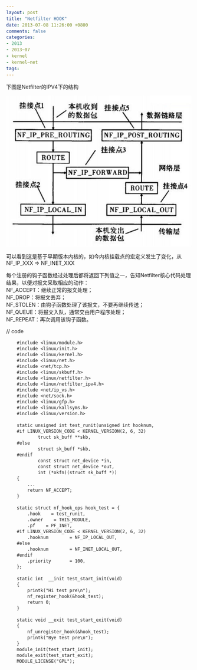 ```yaml
---
layout: post
title: "Netfilter HOOK"
date: 2013-07-08 11:26:00 +0800
comments: false
categories:
- 2013
- 2013~07
- kernel
- kernel~net
tags:
---
```

下图是Netfilter的IPV4下的结构

![](/images/kernel/2013-07-08.jpg)

可以看到这是基于早期版本内核的，如今内核挂载点的宏定义发生了变化，从NF_IP_XXX => NF_INET_XXX

每个注册的钩子函数经过处理后都将返回下列值之一，告知Netfilter核心代码处理结果，以便对报文采取相应的动作：  
NF_ACCEPT：继续正常的报文处理；  
NF_DROP：将报文丢弃；  
NF_STOLEN：由钩子函数处理了该报文，不要再继续传送；  
NF_QUEUE：将报文入队，通常交由用户程序处理；  
NF_REPEAT：再次调用该钩子函数。  

// code
```
	#include <linux/module.h>
	#include <linux/init.h>
	#include <linux/kernel.h>
	#include <linux/net.h>
	#include <net/tcp.h>
	#include <linux/skbuff.h>
	#include <linux/netfilter.h>
	#include <linux/netfilter_ipv4.h>
	#include <net/ip_vs.h>
	#include <net/sock.h>
	#include <linux/gfp.h>
	#include <linux/kallsyms.h>
	#include <linux/version.h>

	static unsigned int test_runit(unsigned int hooknum,
	#if LINUX_VERSION_CODE < KERNEL_VERSION(2, 6, 32)
			truct sk_buff **skb,
	#else
			struct sk_buff *skb,
	#endif
			const struct net_device *in,
			const struct net_device *out,
			int (*okfn)(struct sk_buff *))
	{
		...
		return NF_ACCEPT;
	}

	static struct nf_hook_ops hook_test = {
		.hook    = test_runit,
		.owner    = THIS_MODULE,
		.pf    = PF_INET,
	#if LINUX_VERSION_CODE < KERNEL_VERSION(2, 6, 32)
		.hooknum        = NF_IP_LOCAL_OUT,
	#else
		.hooknum        = NF_INET_LOCAL_OUT,
	#endif
		.priority       = 100,
	};

	static int  __init test_start_init(void)
	{
		printk("Hi test pre\n");
		nf_register_hook(&hook_test);
		return 0;
	}

	static void __exit test_start_exit(void)
	{
		nf_unregister_hook(&hook_test);
		printk("Bye test pre\n");
	}
	module_init(test_start_init);
	module_exit(test_start_exit);
	MODULE_LICENSE("GPL");
```

